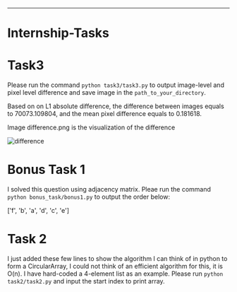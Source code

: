 
___
# Internship-Tasks

# Task3
Please run the command ```python task3/task3.py``` to output image-level and pixel level difference and save image in the ```path_to_your_directory```. 



Based on on L1 absolute difference, the difference between images equals to 70073.109804, and the mean pixel difference equals to 0.181618.

Image difference.png is the visualization of the difference

![difference](https://github.com/Elham-gh/Internship-Tasks/assets/76242088/9c58789a-5963-48a3-a213-f56b21699fd4)


# Bonus Task 1
I solved this question using adjacency matrix. Pleae run the command ```python bonus_task/bonus1.py``` to output the order below:

['f', 'b', 'a', 'd', 'c', 'e']

# Task 2
I just added these few lines to show the algorithm I can think of in python to form a CircularArray, I could not think of an efficient algorithm for this, it is O(n). I have hard-coded a 4-element list as an example. Please run ```python task2/task2.py``` and input the start index to print array.
